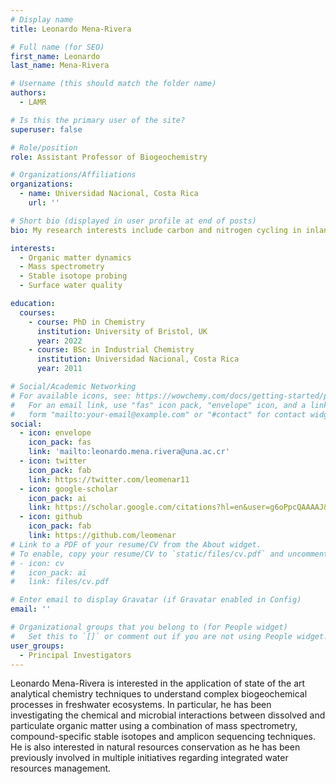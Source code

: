 ```yaml
---
# Display name
title: Leonardo Mena-Rivera

# Full name (for SEO)
first_name: Leonardo
last_name: Mena-Rivera

# Username (this should match the folder name)
authors:
  - LAMR

# Is this the primary user of the site?
superuser: false

# Role/position
role: Assistant Professor of Biogeochemistry

# Organizations/Affiliations
organizations:
  - name: Universidad Nacional, Costa Rica
    url: ''

# Short bio (displayed in user profile at end of posts)
bio: My research interests include carbon and nitrogen cycling in inland waters and mass spectrometry.

interests:
  - Organic matter dynamics
  - Mass spectrometry
  - Stable isotope probing
  - Surface water quality

education:
  courses:
    - course: PhD in Chemistry
      institution: University of Bristol, UK
      year: 2022
    - course: BSc in Industrial Chemistry
      institution: Universidad Nacional, Costa Rica
      year: 2011

# Social/Academic Networking
# For available icons, see: https://wowchemy.com/docs/getting-started/page-builder/#icons
#   For an email link, use "fas" icon pack, "envelope" icon, and a link in the
#   form "mailto:your-email@example.com" or "#contact" for contact widget.
social:
  - icon: envelope
    icon_pack: fas
    link: 'mailto:leonardo.mena.rivera@una.ac.cr'
  - icon: twitter
    icon_pack: fab
    link: https://twitter.com/leomenar11
  - icon: google-scholar
    icon_pack: ai
    link: https://scholar.google.com/citations?hl=en&user=g6oPpcQAAAAJ&view_op=list_works
  - icon: github
    icon_pack: fab
    link: https://github.com/leomenar
# Link to a PDF of your resume/CV from the About widget.
# To enable, copy your resume/CV to `static/files/cv.pdf` and uncomment the lines below.
# - icon: cv
#   icon_pack: ai
#   link: files/cv.pdf

# Enter email to display Gravatar (if Gravatar enabled in Config)
email: ''

# Organizational groups that you belong to (for People widget)
#   Set this to `[]` or comment out if you are not using People widget.
user_groups:
  - Principal Investigators
---
```


Leonardo Mena-Rivera is interested in the application of state of the art analytical chemistry techniques to understand complex biogeochemical processes in freshwater ecosystems. In particular, he has been investigating the chemical and microbial interactions between dissolved and particulate organic matter using a combination of mass spectrometry, compound-specific stable isotopes and amplicon sequencing techniques. He is also interested in natural resources conservation as he has been previously involved in multiple initiatives regarding integrated water resources management.
